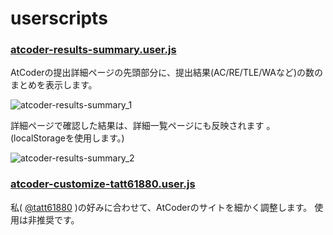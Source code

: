 # userscripts

### [atcoder-results-summary.user.js](https://github.com/tatt61880/userscripts/raw/master/atcoder-results-summary.user.js)

AtCoderの提出詳細ページの先頭部分に、提出結果(AC/RE/TLE/WAなど)の数のまとめを表示します。

![atcoder-results-summary_1](https://github.com/tatt61880/atcoder-results-summary_1.png)

詳細ページで確認した結果は、詳細一覧ページにも反映されます 。(localStorageを使用します。)

![atcoder-results-summary_2](https://github.com/tatt61880/atcoder-results-summary_2.png)



###  [atcoder-customize-tatt61880.user.js](https://github.com/tatt61880/userscripts/raw/master/atcoder-customize-tatt61880.user.js) 

私( [@tatt61880](https://twitter.com/tatt61880) )の好みに合わせて、AtCoderのサイトを細かく調整します。
使用は非推奨です。
